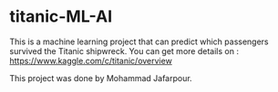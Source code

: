 # titanic-ML-AI
This is a machine learning project that can predict which passengers survived the Titanic shipwreck. 
You can get more details on : https://www.kaggle.com/c/titanic/overview

This project was done by Mohammad Jafarpour.
